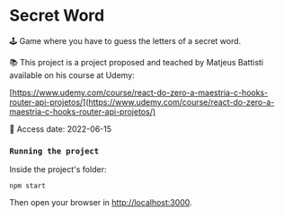 # Secret Word

🕹 Game where you have to guess the letters of a secret word.

📚 This project is a project proposed and teached by Matjeus Battisti available on his course at Udemy:

[https://www.udemy.com/course/react-do-zero-a-maestria-c-hooks-router-api-projetos/](https://www.udemy.com/course/react-do-zero-a-maestria-c-hooks-router-api-projetos/)

📅 Access date: 2022-06-15

### `Running the project`

Inside the project's folder:
```
npm start
```
Then open your browser in [http://localhost:3000](http://localhost:3000).